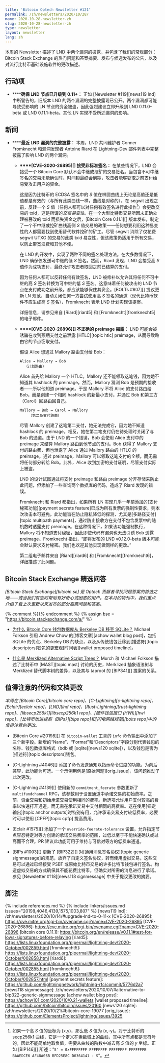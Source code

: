 ```yaml
---
title: 'Bitcoin Optech Newsletter #121'
permalink: /zh/newsletters/2020/10/28/
name: 2020-10-28-newsletter-zh
slug: 2020-10-28-newsletter-zh
type: newsletter
layout: newsletter
lang: zh
---
```

本周的 Newsletter 描述了 LND 中两个漏洞的披露，并包含了我们的常规部分：Bitcoin Stack Exchange 的热门问题和答案摘要、发布与候选发布的公告，以及对流行比特币基础设施软件的更改描述。

## 行动项

- **<!--ensure-lnd-nodes-are-upgraded-to-0-11-->****确保 LND 节点已升级到 0.11+：** 正如 [Newsletter #119][news119 lnd] 中所警告的，旧版本 LND 的两个漏洞的完整披露现已公开。两个漏洞都可能导致受影响的 LN 节点的资金被盗，因此强烈建议立即升级到 LND 0.11.0-beta 或 LND 0.11.1-beta。其他 LN 实现不受所述漏洞的影响。

## 新闻

- **<!--full-disclosures-of-recent-lnd-vulnerabilities-->****最近 LND 漏洞的完整披露：** 本周，LND 共同维护者 Conner Fromknecht 和漏洞发现者 Antoine Riard 在 Lightning-Dev 邮件列表中完整披露了影响 LND 的两个漏洞。

  - **<!--cve-2020-26895-acceptance-of-non-standard-signatures-->****[CVE-2020-26895][] 接受非标准签名：** 在某些情况下，LND 会接受一个 Bitcoin Core 默认不会中继或挖矿的交易签名。当包含不可中继签名的交易未能确认时，时间锁最终会到期，攻击者能够窃取之前支付给易受攻击用户的资金。

    这是因为比特币的 ECDSA 签名中的 *S* 值在椭圆曲线上无论是高值还是低值都是有效的（与所有此类曲线一样，曲线是对称的）。在 segwit 出现之前，反转一个 *S* 值（任何人都可以对任何有效签名进行此操作[^invert]）会更改交易的 txid，这是所谓的*交易易变性*。在一个大型比特币交易所因未正确处理被篡改的 txid 而损失资金之后，[Bitcoin Core 0.11.1][] 版本发布，制定了一个不中继或挖矿曲线高侧 *S* 值交易的政策——任何想要利用这种易变性的人都需要找到使用替代软件挖矿的矿工。尽管 segwit 消除了仅花费 segwit UTXO 的交易的此类 txid 易变性，但该政策仍适用于所有交易，以防止带宽浪费和其他不便。

    在 LND 的开发中，实现了两种不同的签名处理方法。在大多数情况下，LND 确保仅发送可中继的低 *S* 签名。然而，Riard 发现，LND 会接受高 *S* 值作为成功支付，最终允许攻击者取回之前已结算的支付。

    因为任何人都可以反转任何有效签名，LND 被修补以允许其将任何不可中继的高 *S* 签名转换为可中继的低 *S* 签名。这意味着任何被攻击的 LND 节点在支付成功之前升级，都应该能够保住其资金。[BOLTs #807][] 提议更新 LN 规范，自动关闭任何一方尝试使用高 *S* 签名的通道（现代比特币软件不应生成高 *S* 签名），Fromknecht 表示 LND 计划实现该提案。

    详细信息，请参见来自 [Riard][riard5] 和 [Fromknecht][fromknecht5] 的电子邮件。

  - **<!--cve-2020-26896-improper-preimage-revelation-->****[CVE-2020-26896][] 不正确的 preimage 揭露：** LND 可能会被诱骗在收到预期支付之前泄露 [HTLC][topic htlc] preimage，从而导致路由它的节点窃取支付。

    假设 Alice 想通过 Mallory 路由支付给 Bob：

    ```
    Alice → Mallory → Bob
      （计划路由）
    ```

    Alice 首先给 Mallory 一个 HTLC。Mallory 还不能领取这笔钱，因为她不知道其 hashlock 的 preimage。然而，Mallory 猜测 Bob 是预期的接收者——所以他知道 preimage。于是 Mallory 不将 Alice 的支付路由给 Bob，而是创建一个相同 hashlock 的新最小支付，并通过 Bob 和第三方（Carol）回路由回自己。

    ```
    Mallory → Bob → Carol → Mallory
        （第二条支付路由）
    ```

    尽管 Mallory 创建了这笔第二支付，她无法完成它，因为她不知道 hashlock 的 preimage。相反，她在第二笔支付仍在待处理时关闭了与 Bob 的通道。由于 LND 的一个错误，Bob 会使用 Alice 支付中的 preimage 来结算 Mallory 路由到他节点的支付。Bob 获得了 Mallory 支付的路由费，但也泄露了 Alice 通过 Mallory 路由的 HTLC 的 preimage。通过 preimage，Mallory 可以领取这笔支付的全额，而无需将任何部分转给 Bob。此外，Alice 收到加密的支付证明，尽管支付实际上被盗。

    LND 的设计试图通过将支付 preimage 和路由 preimage 分开存储来防止此问题，但添加了一些查询两个数据库的代码，造成了 Riard 发现的错误。

    Fromknecht 和 Riard 都指出，如果所有 LN 实现几乎一年前添加的[支付秘密功能][payment secrets feature]已成为所有发票的强制性要求，则本次攻击本可避免。此功能旨在防止隐私降低的探测，尤其是[多路径支付][topic multipath payments]，通过防止接收方在支付不包含发票中的随机数时透露支付 preimage。在这种情况下，如果该功能强制执行，Mallory 将不知道支付秘密，因此即使代码有漏洞也无法引诱 Bob 透露 preimage。Fromknecht 指出，“即将发布的 LND v0.12.0-beta 版本可能会默认要求支付秘密。我们也欢迎其他实现做同样的更改。”

    第二组电子邮件来自 [Riard][riard6] 和 [Fromknecht][fromknecht6]，详细描述了此问题。

## Bitcoin Stack Exchange 精选问答

*[Bitcoin Stack Exchange][bitcoin.se] 是 Optech 贡献者寻找问题答案的首选之地——或当我们有空时帮助有好奇心或困惑的用户。在本月的特刊中，我们重点介绍了自上次更新以来发布的部分高票问题和答案。*

{% comment %}<!-- https://bitcoin.stackexchange.com/search?tab=votes&q=created%3a1m..%20is%3aanswer -->{% endcomment %}
{% assign bse = "https://bitcoin.stackexchange.com/a/" %}

- **<!--why-is-the-bitcoin-core-wallet-database-moving-from-berkeley-db-to-sqlite-->**[为什么 Bitcoin Core 钱包数据库从 Berkeley DB 移至 SQLite？]({{bse}}99620)
  Michael Folkson 引用 Andrew Chow 的[博客文章][achow wallet blog post]，包括 SQLite 的优点、Berkeley DB 的缺点，以及从传统钱包迁移到[描述符][topic descriptors]钱包的更宏观[时间表][wallet proposed timeline]。

- **<!--what-are-merklized-alternative-script-trees-->**[什么是 Merklized Alternative Script Trees？]({{bse}}99539)
  Murch 和 Michael Folkson 描述了比特币中 [MAST][topic mast] 讨论的历史，Merklized 抽象语法树与 Merklized 替代脚本树的差异，以及其与 taproot 的 [BIP341][] 提案的关系。

## 值得注意的代码和文档更改

*本周在 [Bitcoin Core][bitcoin core repo]、[C-Lightning][c-lightning repo]、[Eclair][eclair repo]、[LND][lnd repo]、[Rust-Lightning][rust-lightning repo]、[libsecp256k1][libsecp256k1 repo]、[硬件钱包接口 (HWI)][hwi repo]、[比特币改进提案（BIPs）][bips repo]和[闪电网络规范][bolts repo]中的值得注意的更改。*

- [Bitcoin Core #20198][] 在 `bitcoin-wallet` 工具的 `info` 命令输出中添加了三个新字段。新增的“Name”、“Format”和“Descriptors”字段分别代表钱包的名称、钱包数据库格式（bdb 或 [sqlite][news120 sqlite]），以及钱包是否为[描述符][topic descriptors]钱包。

- [C-Lightning #4046][] 添加了命令发送通知以指示命令进度的功能。为向后兼容，此功能为可选。一个示例用例是[原始问题][orig_issue]，该问题推动了此次更改。

- [C-Lightning #4139][] 使用新的 `commitment_feerate` 参数更新了 `multifundchannel` RPC，该参数用于设置通道中承诺交易的初始费率。之前，资金交易和初始承诺交易使用相同的费率。新选项允许用户支付较高的费率以快速打开通道，而无需在承诺交易中支付相同的高费率。这在使用[锚定输出][topic anchor outputs]时特别有用，允许承诺交易支付较低费率，必要时可以使用 [CPFP][topic cpfp] 提高费用。

- [Eclair #1575][] 添加了一个 `override-feerate-tolerance` 设置，允许指定节点容忍特定对等方创建的承诺交易费率的范围，过低以至于不能快速确认或过高而不合理。PR 建议此功能可用于维持与可信对等方的低费率通道。

- [BIPs #1003][] 更新了 [BIP322][] 对[通用消息签名协议][topic generic signmessage]的规范，放弃了自定义签名协议，转而使用虚拟交易，这些交易可以通过已经接受 PSBT 或原始比特币交易的许多比特币钱包进行签名。构造虚拟交易的方式确保其不能花费比特币，但确实对所需的消息进行了承诺。参见 [Newsletter #118][news118 signmessage] 中关于提议更改的摘要。

## 脚注

[^invert]:
    如果一个高 *S* 值的坐标为 (x,y)，那么低 *S* 值为 (x,-y)。对于比特币的 secp256k1 曲线，它是一个定义在素数域上的曲线，其中所有点都是无符号的，因此不能简单地取负值，需要从曲线的阶数中减去高 *S* 值的 *y* 坐标。正如 [BIP146][] 所述：“`S' = 0xFFFFFFFF FFFFFFFF FFFFFFFF FFFFFFFE BAAEDCE6 AF48A03B BFD25E8C D0364141 - S`”。

{% include references.md %}
{% include linkers/issues.md issues="20198,4046,4139,1575,1003,807" %}
[news119 lnd]: /zh/newsletters/2020/10/14/#upgrade-lnd-to-0-11-x
[CVE-2020-26895]: https://cve.mitre.org/cgi-bin/cvename.cgi?name=CVE-2020-26895
[CVE-2020-26896]: https://cve.mitre.org/cgi-bin/cvename.cgi?name=CVE-2020-26896
[bitcoin core 0.11.1]: https://bitcoin.org/en/release/v0.11.1#test-for-lows-signatures-before-relaying
[riard5]: https://lists.linuxfoundation.org/pipermail/lightning-dev/2020-October/002859.html
[fromknecht5]: https://lists.linuxfoundation.org/pipermail/lightning-dev/2020-October/002858.html
[riard6]: https://lists.linuxfoundation.org/pipermail/lightning-dev/2020-October/002855.html
[fromknecht6]: https://lists.linuxfoundation.org/pipermail/lightning-dev/2020-October/002857.html
[payment secrets feature]: https://github.com/lightningnetwork/lightning-rfc/commit/5776d2a7
[news118 signmessage]: /zh/newsletters/2020/10/07/#alternative-to-bip322-generic-signmessage
[achow wallet blog post]: https://achow101.com/2020/10/0.21-wallets
[wallet proposed timeline]: https://github.com/bitcoin/bitcoin/issues/20160
[news120 sqlite]: /zh/newsletters/2020/10/21/#bitcoin-core-19077
[orig_issue]: https://github.com/ElementsProject/lightning/issues/3925
